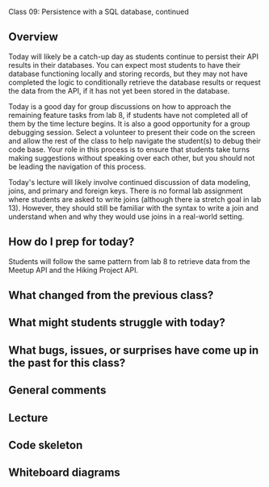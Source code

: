 Class 09: Persistence with a SQL database, continued

## Overview

Today will likely be a catch-up day as students continue to persist their API results in their databases. You can expect most students to have their database functioning locally and storing records, but they may not have completed the logic to conditionally retrieve the database results or request the data from the API, if it has not yet been stored in the database.

Today is a good day for group discussions on how to approach the remaining feature tasks from lab 8, if students have not completed all of them by the time lecture begins. It is also a good opportunity for a group debugging session. Select a volunteer to present their code on the screen and allow the rest of the class to help navigate the student(s) to debug their code base. Your role in this process is to ensure that students take turns making suggestions without speaking over each other, but you should not be leading the navigation of this process.

Today's lecture will likely involve continued discussion of data modeling, joins, and primary and foreign keys. There is no formal lab assignment where students are asked to write joins (although there ia stretch goal in lab 13). However, they should still be familiar with the syntax to write a join and understand when and why they would use joins in a real-world setting.

## How do I prep for today?

Students will follow the same pattern from lab 8 to retrieve data from the Meetup API and the Hiking Project API.

## What changed from the previous class?

## What might students struggle with today?

## What bugs, issues, or surprises have come up in the past for this class?

## General comments

## Lecture

## Code skeleton

## Whiteboard diagrams
